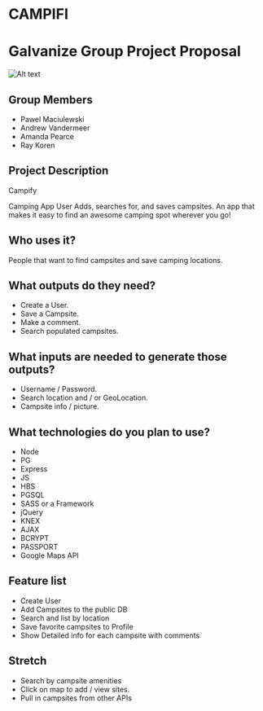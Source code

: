 # CAMPIFI

# Galvanize Group Project Proposal

![Alt text](/campifiski.jpg?raw=true "Campifi")


## Group Members
* Pawel Maciulewski
* Andrew Vandermeer
* Amanda Pearce
* Ray Koren

## Project Description
Campify

Camping App
User Adds, searches for, and saves campsites.
An app that makes it easy to find an awesome camping spot wherever you go!

## Who uses it?
People that want to find campsites and save camping locations.

## What outputs do they need?
* Create a User.
* Save a Campsite.
* Make a comment.
* Search populated campsites.

## What inputs are needed to generate those outputs?
* Username / Password.
* Search location and / or GeoLocation.
* Campsite info / picture.

## What technologies do you plan to use?
* Node
* PG
* Express
* JS
* HBS
* PGSQL
* SASS or a Framework
* jQuery
* KNEX
* AJAX
* BCRYPT
* PASSPORT
* Google Maps API


## Feature list
* Create User
* Add Campsites to the public DB
* Search and list by location
* Save favorite campsites to Profile
* Show Detailed info for each campsite with comments

## Stretch
* Search by campsite amenities
* Click on map to add / view sites.
* Pull in campsites from other APIs
